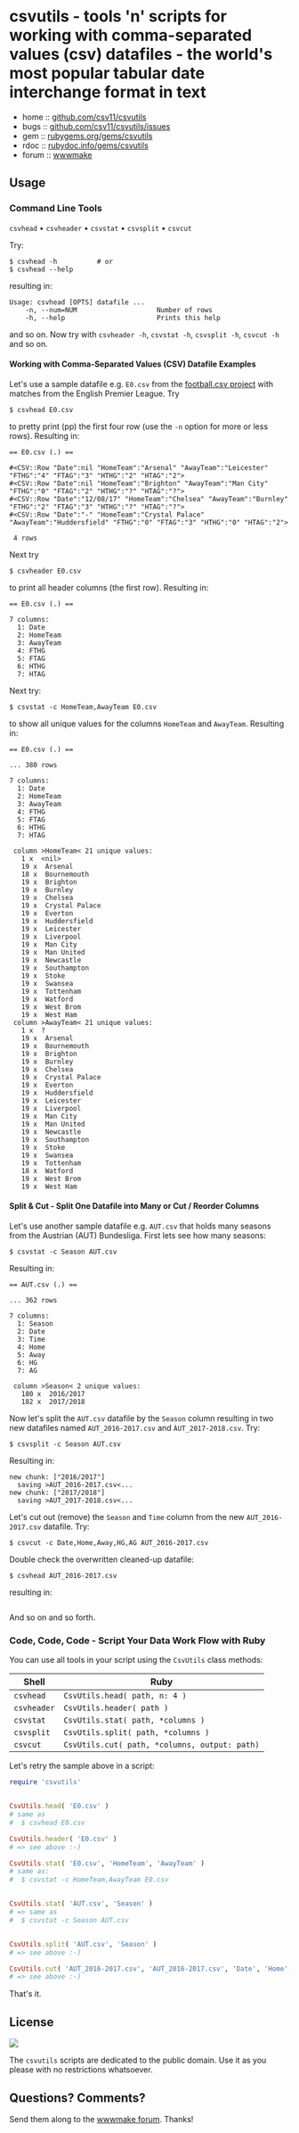 # csvutils - tools 'n' scripts for working with comma-separated values (csv) datafiles - the world's most popular tabular date interchange format in text


* home  :: [github.com/csv11/csvutils](https://github.com/csv11/csvutils)
* bugs  :: [github.com/csv11/csvutils/issues](https://github.com/csv11/csvutils/issues)
* gem   :: [rubygems.org/gems/csvutils](https://rubygems.org/gems/csvutils)
* rdoc  :: [rubydoc.info/gems/csvutils](http://rubydoc.info/gems/csvutils)
* forum :: [wwwmake](http://groups.google.com/group/wwwmake)



## Usage

### Command Line Tools

`csvhead`  •  `csvheader`  •  `csvstat`  •  `csvsplit`  •  `csvcut`


Try:

```
$ csvhead -h          # or
$ csvhead --help
```

resulting in:

```
Usage: csvhead [OPTS] datafile ...
    -n, --num=NUM                    Number of rows
    -h, --help                       Prints this help
```

and so on. Now try with `csvheader -h`, `csvstat -h`, `csvsplit -h`,
`csvcut -h` and so on.



#### Working with Comma-Separated Values (CSV) Datafile Examples

Let's use a sample datafile e.g. `E0.csv` from the [football.csv project]() with
matches from the English Premier League. Try

```
$ csvhead E0.csv
```
to pretty print (pp) the first four row (use the `-n` option for more or less rows).
Resulting in:

```
== E0.csv (.) ==

#<CSV::Row "Date":nil "HomeTeam":"Arsenal" "AwayTeam":"Leicester" "FTHG":"4" "FTAG":"3" "HTHG":"2" "HTAG":"2">
#<CSV::Row "Date":nil "HomeTeam":"Brighton" "AwayTeam":"Man City" "FTHG":"0" "FTAG":"2" "HTHG":"?" "HTAG":"?">
#<CSV::Row "Date":"12/08/17" "HomeTeam":"Chelsea" "AwayTeam":"Burnley" "FTHG":"2" "FTAG":"3" "HTHG":"?" "HTAG":"?">
#<CSV::Row "Date":"-" "HomeTeam":"Crystal Palace" "AwayTeam":"Huddersfield" "FTHG":"0" "FTAG":"3" "HTHG":"0" "HTAG":"2">

 4 rows
```

Next try

```
$ csvheader E0.csv
```

to print all header columns (the first row). Resulting in:

```
== E0.csv (.) ==

7 columns:
  1: Date
  2: HomeTeam
  3: AwayTeam
  4: FTHG
  5: FTAG
  6: HTHG
  7: HTAG
```

Next try:

```
$ csvstat -c HomeTeam,AwayTeam E0.csv
```

to show all unique values for the columns `HomeTeam` and `AwayTeam`.
Resulting in:

```
== E0.csv (.) ==

... 380 rows

7 columns:
  1: Date
  2: HomeTeam
  3: AwayTeam
  4: FTHG
  5: FTAG
  6: HTHG
  7: HTAG

 column >HomeTeam< 21 unique values:
   1 x  <nil>
   19 x  Arsenal
   18 x  Bournemouth
   19 x  Brighton
   19 x  Burnley
   19 x  Chelsea
   19 x  Crystal Palace
   19 x  Everton
   19 x  Huddersfield
   19 x  Leicester
   19 x  Liverpool
   19 x  Man City
   19 x  Man United
   19 x  Newcastle
   19 x  Southampton
   19 x  Stoke
   19 x  Swansea
   19 x  Tottenham
   19 x  Watford
   19 x  West Brom
   19 x  West Ham
 column >AwayTeam< 21 unique values:
   1 x  ?
   19 x  Arsenal
   19 x  Bournemouth
   19 x  Brighton
   19 x  Burnley
   19 x  Chelsea
   19 x  Crystal Palace
   19 x  Everton
   19 x  Huddersfield
   19 x  Leicester
   19 x  Liverpool
   19 x  Man City
   19 x  Man United
   19 x  Newcastle
   19 x  Southampton
   19 x  Stoke
   19 x  Swansea
   19 x  Tottenham
   18 x  Watford
   19 x  West Brom
   19 x  West Ham
```


#### Split & Cut - Split One Datafile into Many or Cut / Reorder Columns

Let's use another sample datafile e.g. `AUT.csv` that holds many seasons
from the Austrian (AUT) Bundesliga. First lets see how many seasons:

```
$ csvstat -c Season AUT.csv
```

Resulting in:

```
== AUT.csv (.) ==

... 362 rows

7 columns:
  1: Season
  2: Date
  3: Time
  4: Home
  5: Away
  6: HG
  7: AG

 column >Season< 2 unique values:
   180 x  2016/2017
   182 x  2017/2018
```

Now let's split the `AUT.csv` datafile by the `Season` column
resulting in two new datafiles named `AUT_2016-2017.csv`
and `ÀUT_2017-2018.csv`. Try:

```
$ csvsplit -c Season AUT.csv
```

Resulting in:

```
new chunk: ["2016/2017"]
  saving >AUT_2016-2017.csv<...
new chunk: ["2017/2018"]
  saving >AUT_2017-2018.csv<...
```

Let's cut out (remove) the `Season` and `Time` column from the new `AUT_2016-2017.csv`
datafile. Try:

```
$ csvcut -c Date,Home,Away,HG,AG AUT_2016-2017.csv
```

Double check the overwritten cleaned-up datafile:

```
$ csvhead AUT_2016-2017.csv
```

resulting in:

```

```

And so on and so forth.




### Code, Code, Code - Script Your Data Work Flow with Ruby

You can use all tools in your script using the `CsvUtils`
class methods:

| Shell       | Ruby                              |
|-------------|-----------------------------------|
| `csvhead`   |  `CsvUtils.head( path, n: 4 )`    |
| `csvheader` |  `CsvUtils.header( path )`        |
| `csvstat`   |  `CsvUtils.stat( path, *columns )`  |
| `csvsplit`  |  `CsvUtils.split( path, *columns )` |
| `csvcut`    |  `CsvUtils.cut( path, *columns, output: path)`   |



Let's retry the sample above in a script:


``` ruby
require 'csvutils'


CsvUtils.head( 'E0.csv' )
# same as
#  $ csvhead E0.csv

CsvUtils.header( 'E0.csv' )
# => see above :-)

CsvUtils.stat( 'E0.csv', 'HomeTeam', 'AwayTeam' )
# same as:
#  $ csvstat -c HomeTeam,AwayTeam E0.csv


CsvUtils.stat( 'AUT.csv', 'Season' )
# => same as
#  $ csvstat -c Season AUT.csv


CsvUtils.split( 'AUT.csv', 'Season' )
# => see above :-)

CsvUtils.cut( 'AUT_2016-2017.csv', 'AUT_2016-2017.csv', 'Date', 'Home', 'Away', 'HG', 'AG' )
# => see above :-)


```


That's it.


## License


![](https://publicdomainworks.github.io/buttons/zero88x31.png)

The `csvutils` scripts are dedicated to the public domain.
Use it as you please with no restrictions whatsoever.

## Questions? Comments?

Send them along to the [wwwmake forum](http://groups.google.com/group/wwwmake).
Thanks!
